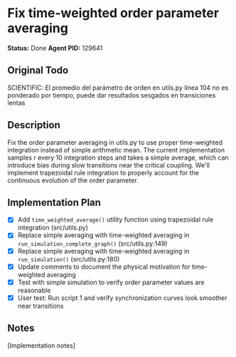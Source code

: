 # Fix time-weighted order parameter averaging
**Status:** Done
**Agent PID:** 129641

## Original Todo
SCIENTIFIC: El promedio del parámetro de orden en utils.py línea 104 no es ponderado por tiempo, puede dar resultados sesgados en transiciones lentas

## Description
Fix the order parameter averaging in utils.py to use proper time-weighted integration instead of simple arithmetic mean. The current implementation samples r every 10 integration steps and takes a simple average, which can introduce bias during slow transitions near the critical coupling. We'll implement trapezoidal rule integration to properly account for the continuous evolution of the order parameter.

## Implementation Plan
- [x] Add `time_weighted_average()` utility function using trapezoidal rule integration (src/utils.py)
- [x] Replace simple averaging with time-weighted averaging in `run_simulation_complete_graph()` (src/utils.py:149)
- [x] Replace simple averaging with time-weighted averaging in `run_simulation()` (src/utils.py:180)
- [x] Update comments to document the physical motivation for time-weighted averaging
- [x] Test with simple simulation to verify order parameter values are reasonable
- [x] User test: Run script 1 and verify synchronization curves look smoother near transitions

## Notes
[Implementation notes]